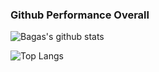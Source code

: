 ### Github Performance Overall

![Bagas's github stats](https://github-readme-stats.vercel.app/api?username=bagasss19&theme=midnight-purple&show_icons=true)

![Top Langs](https://github-readme-stats.vercel.app/api/top-langs/?username=bagasss19&theme=midnight-purple)


<!--
**bagasss19/bagasss19** is a ✨ _special_ ✨ repository because its `README.md` (this file) appears on your GitHub profile.

Here are some ideas to get you started:

- 🔭 I’m currently working on ...
- 🌱 I’m currently learning ...
- 👯 I’m looking to collaborate on ...
- 🤔 I’m looking for help with ...
- 💬 Ask me about ...
- 📫 How to reach me: ...
- 😄 Pronouns: ...
- ⚡ Fun fact: ...
-->
